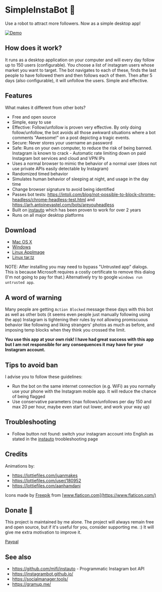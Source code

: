 # SimpleInstaBot 🤖

Use a robot to attract more followers. Now as a simple desktop app!

[![Demo](https://img.youtube.com/vi/xkjOozYU3aA/0.jpg)](https://www.youtube.com/watch?v=xkjOozYU3aA)

## How does it work?

It runs as a desktop application on your computer and will every day follow up to 150 users (configurable). You choose a list of instagram users whose market you want to target. The bot navigates to each of these, finds the last people to have followed them and then follows each of them. Then after 5 days (also configurable), it will unfollow the users. Simple and effective.

## Features

What makes it different from other bots?

- Free and open source
- Simple, easy to use
- Effective: Follow/unfollow is proven very effective. By only doing follow/unfollow, the bot avoids all those awkward situations where a bot comments "Awesome!" on a post depicting a tragic events.
- Secure: Never stores your username an password
- Safe: Runs on your own computer, to reduce the risk of being banned. Instagram is known to crack - Automatic rate limiting
down on paid Instagram bot services and cloud and VPN IPs
- Uses a normal browser to mimic the behavior of a normal user (does not use private APIs easily detectable by Instagram)
- Randomized timed behavior
- Simulates human behavior of sleeping at night, and usage in the day time
- Change browser signature to avoid being identified
- Passes bot tests: https://intoli.com/blog/not-possible-to-block-chrome-headless/chrome-headless-test.html and https://arh.antoinevastel.com/bots/areyouheadless
- Built on [instauto](https://github.com/mifi/instauto) which has been proven to work for over 2 years
- Runs on all major desktop platforms

## Download

- [Mac OS X](https://github.com/mifi/SimpleInstaBot/releases/latest/download/SimpleInstaBot-mac.dmg)
- [Windows](https://github.com/mifi/SimpleInstaBot/releases/latest/download/SimpleInstaBot-win.exe)
- [Linux AppImage](https://github.com/mifi/SimpleInstaBot/releases/latest/download/SimpleInstaBot-linux.AppImage)
- [Linux tar.tz](https://github.com/mifi/SimpleInstaBot/releases/latest/download/SimpleInstaBot-linux.tar.bz2)

NOTE: After installing you may need to bypass "Untrusted app" dialogs. This is because Microsoft requires a costly certificate to remove this dialog (I'm not going to pay for that.) Alternatively try to google `windows run untrusted app`.

## A word of warning

Many people are getting `Action Blocked` message these days with this bot as well as other bots (it seems even people just manually following using the app) Instagram is tightening their rules by not allowing promiscuous behavior like following and liking strangers' photos as much as before, and imposing temp blocks when they think you crossed the limit.

**You use this app at your own risk! I have had great success with this app but I am not responsible for any consequences it may have for your Instagram account.**

## Tips to avoid ban

I advise you to follow these guidelines:

- Run the bot on the same internet connection (e.g. WiFi) as you normally use your phone with the Instagram mobile app. It will reduce the chance of being flagged
- Use conservative parameters (max follows/unfollows per day 150 and max 20 per hour, maybe even start out lower, and work your way up)

## Troubleshooting

 - Follow button not found: switch your instagram account into English as stated in the [instauto](https://www.npmjs.com/package/instauto) troobleshooting page

## Credits

Animations by:
- https://lottiefiles.com/juanmakes
- https://lottiefiles.com/user/180952
- https://lottiefiles.com/aanhamdani

Icons made by [Freepik](https://www.flaticon.com/authors/freepik) from [www.flaticon.com](https://www.flaticon.com/)

## Donate 🙈

This project is maintained by me alone. The project will always remain free and open source, but if it's useful for you, consider supporting me. :) It will give me extra motivation to improve it.

[Paypal](https://paypal.me/mifino)

## See also
- https://github.com/mifi/instauto - Programmatic Instagram bot API
- https://instagrambot.github.io/
- https://socialmanager.tools/
- https://gramup.me/
